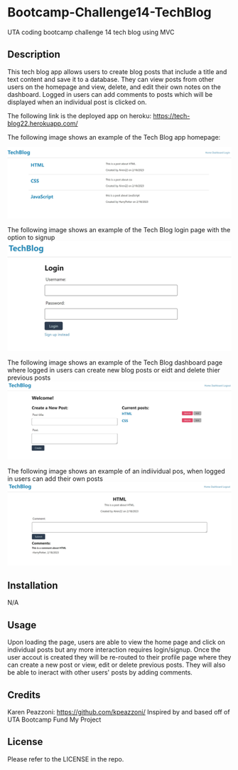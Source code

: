 # Bootcamp-Challenge14-TechBlog
UTA coding bootcamp challenge 14 tech blog using MVC


## Description

This tech blog app allows users to create blog posts that include a title and text content and save it to a database. They can view posts from other users on the homepage and view, delete, and edit their own notes on the dashboard. Logged in users can add comments to posts which will be displayed when an individual post is clicked on. 

The following link is the deployed app on heroku:
https://tech-blog22.herokuapp.com/

The following image shows an example of the Tech Blog app homepage:

![](./assets/images/image1.jpg)

The following image shows an example of the Tech Blog login page with the option to signup
![](./assets/images/image2.jpg)

The following image shows an example of the Tech Blog dashboard page where logged in users can create new blog posts or eidt and delete thier previous posts
![](./assets/images/image3.jpg)

The following image shows an example of an indiividual pos, when logged in users can add their own posts
![](./assets/images/image4.jpg)

## Installation

N/A

## Usage

Upon loading the page, users are able to view the home page and click on individual posts but any more interaction requires login/signup. 
Once the user accout is created they will be re-routed to their profile page where they can create a new post or view, edit or delete previous posts.
They will also be able to ineract with other users' posts by adding comments. 

## Credits

Karen Peazzoni: https://github.com/kpeazzoni/
Inspired by and based off of UTA Bootcamp Fund My Project

## License

Please refer to the LICENSE in the repo.
